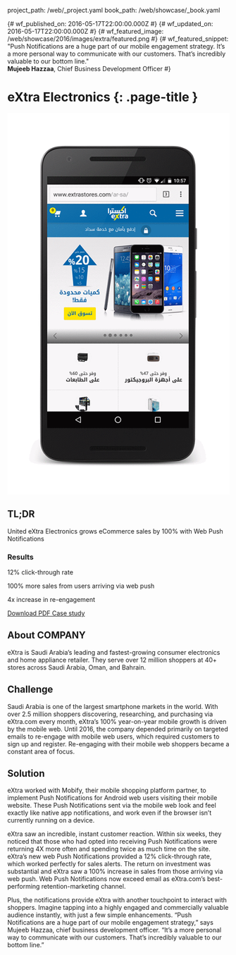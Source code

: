 project_path: /web/_project.yaml
book_path: /web/showcase/_book.yaml

{# wf_published_on: 2016-05-17T22:00:00.000Z #}
{# wf_updated_on: 2016-05-17T22:00:00.000Z #}
{# wf_featured_image: /web/showcase/2016/images/extra/featured.png #}
{# wf_featured_snippet: "Push Notifications are a huge part of our mobile engagement strategy. It’s a more personal way to communicate with our customers. That’s incredibly valuable to our bottom line."<br><b>Mujeeb Hazzaa</b>, Chief Business Development Officer #}

# eXtra Electronics {: .page-title }

<img src="images/extra/extra_framed.gif" class="attempt-right">

## TL;DR

United eXtra Electronics grows eCommerce sales by 100% with Web Push Notifications

### Results

<span class="compare-yes"></span> 12% click-through rate

<span class="compare-yes"></span> 100% more sales from users arriving via web push

<span class="compare-yes"></span> 4x increase in re-engagement

<a class="button button-primary" href="pdfs/extra.pdf">
  Download PDF Case study
</a>

## About COMPANY

eXtra is Saudi Arabia’s leading and fastest-growing consumer electronics
and home appliance retailer. They serve over 12 million shoppers at 40+
stores across Saudi Arabia, Oman, and Bahrain.

## Challenge

Saudi Arabia is one of the largest smartphone markets in the world. With over
2.5 million shoppers discovering, researching, and purchasing via eXtra.com every
month, eXtra’s 100% year-on-year mobile growth is driven by the mobile web.
Until 2016, the company depended primarily on targeted emails to re-engage with
mobile web users, which required customers to sign up and register. Re-engaging
with their mobile web shoppers became a constant area of focus.

## Solution

eXtra worked with Mobify, their mobile shopping platform partner, to implement
Push Notifications for Android web users visiting their mobile website. These
Push Notifications sent via the mobile web look and feel exactly like native app
notifications, and work even if the browser isn’t currently running on a device.

eXtra saw an incredible, instant customer reaction. Within six weeks, they noticed
that those who had opted into receiving Push Notifications were returning
4X more often and spending twice as much time on the site. eXtra’s new web
Push Notifications provided a 12% click-through rate, which worked perfectly for
sales alerts. The return on investment was substantial and eXtra saw a 100%
increase in sales from those arriving via web push. Web Push Notifications now
exceed email as eXtra.com’s best-performing retention-marketing channel.

Plus, the notifications provide eXtra with another touchpoint to interact with
shoppers. Imagine tapping into a highly engaged and commercially valuable
audience instantly, with just a few simple enhancements. “Push Notifications
are a huge part of our mobile engagement strategy,” says Mujeeb Hazzaa, chief
business development officer. “It’s a more personal way to communicate with our
customers. That’s incredibly valuable to our bottom line.”
